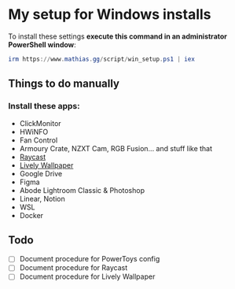 # My setup for Windows installs

To install these settings **execute this command in an administrator PowerShell window**:

```ps1
irm https://www.mathias.gg/script/win_setup.ps1 | iex
```

## Things to do manually

### Install these apps:

- ClickMonitor
- HWiNFO
- Fan Control
- Armoury Crate, NZXT Cam, RGB Fusion... and stuff like that
- [Raycast](https://www.raycast.com/windows)
- [Lively Wallpaper](https://github.com/rocksdanister/lively)
- Google Drive
- Figma
- Abode Lightroom Classic & Photoshop
- Linear, Notion
- WSL
- Docker

## Todo

- [ ] Document procedure for PowerToys config
- [ ] Document procedure for Raycast
- [ ] Document procedure for Lively Wallpaper
